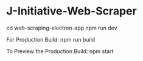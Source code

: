 # J-Initiative-Web-Scraper
cd web-scraping-electron-app
npm run dev

For Production Build:
npm run build

To Preview the Production Build:
npm start

